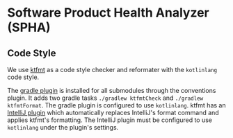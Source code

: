 # Software Product Health Analyzer (SPHA)

## Code Style

We use [ktfmt](https://github.com/facebook/ktfmt?tab=readme-ov-file) as a code style checker and reformater with the
`kotlinlang` code style.

The [gradle plugin](https://github.com/cortinico/ktfmt-gradle#how-to-use-) is installed for all submodules through the
conventions plugin. It adds two gradle tasks
`./gradlew ktfmtCheck` and `./gradlew ktfmtFormat`. The gradle plugin is configured to use `kotlinlang`.
ktfmt has an [IntelliJ plugin](https://plugins.jetbrains.com/plugin/14912-ktfmt) which automatically replaces IntelliJ's
format command and applies ktfmt's formatting. The IntelliJ plugin must be configured to use `kotlinlang` under the
plugin's settings. 